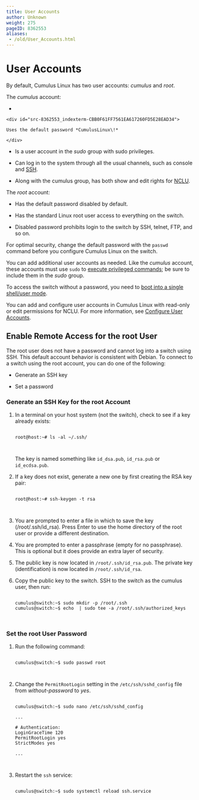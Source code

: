 ```yaml
---
title: User Accounts
author: Unknown
weight: 275
pageID: 8362553
aliases:
 - /old/User_Accounts.html
---
```

# User Accounts

By default, Cumulus Linux has two user accounts: *cumulus* and *root*.

The *cumulus* account:

  - 
    
    <div id="src-8362553_indexterm-CBB0F61FF7561EA617260FD5E28EAD34">
    
    Uses the default password *CumulusLinux\!*
    
    </div>

  - Is a user account in the *sudo* group with sudo privileges.

  - Can log in to the system through all the usual channels, such as
    console and [SSH](/old/SSH_for_Remote_Access.html).

  - Along with the cumulus group, has both show and edit rights for
    [NCLU](/old/Network_Command_Line_Utility_-_NCLU.html).

The *root* account:

  - Has the default password disabled by default.

  - Has the standard Linux root user access to everything on the switch.

  - Disabled password prohibits login to the switch by SSH, telnet, FTP,
    and so on.

For optimal security, change the default password with the `passwd`
command before you configure Cumulus Linux on the switch.

You can add additional user accounts as needed. Like the *cumulus*
account, these accounts must use `sudo` to [execute privileged
commands](/old/Using_sudo_to_Delegate_Privileges.html); be sure to
include them in the *sudo* group.

To access the switch without a password, you need to [boot into a single
shell/user mode](/old/Single_User_Mode_-_Boot_Recovery.html).

You can add and configure user accounts in Cumulus Linux with read-only
or edit permissions for NCLU. For more information, see [Configure User
Accounts](/old/Network_Command_Line_Utility_-_NCLU.html#src-8362580_NetworkCommandLineUtility-NCLU-configure-user-accounts).

## Enable Remote Access for the root User

The root user does not have a password and cannot log into a switch
using SSH. This default account behavior is consistent with Debian. To
connect to a switch using the root account, you can do one of the
following:

  - Generate an SSH key

  - Set a password

### Generate an SSH Key for the root Account

1.  In a terminal on your host system (not the switch), check to see if
    a key already exists:
    
    ``` 
                       
    root@host:~# ls -al ~/.ssh/
       
        
    ```
    
    The key is named something like `id_dsa.pub`, `id_rsa.pub` or
    `id_ecdsa.pub`.

2.  If a key does not exist, generate a new one by first creating the
    RSA key pair:
    
    ``` 
                       
    root@host:~# ssh-keygen -t rsa
       
        
    ```

3.  You are prompted to enter a file in which to save the key
    (/root/.ssh/id\_rsa)*.* Press Enter to use the home directory of the
    root user or provide a different destination.

4.  You are prompted to enter a passphrase (empty for no passphrase).
    This is optional but it does provide an extra layer of security.

5.  The public key is now located in `/root/.ssh/id_rsa.pub`. The
    private key (identification) is now located in `/root/.ssh/id_rsa`.

6.  Copy the public key to the switch. SSH to the switch as the cumulus
    user, then run:
    
    ``` 
                       
    cumulus@switch:~$ sudo mkdir -p /root/.ssh
    cumulus@switch:~$ echo  | sudo tee -a /root/.ssh/authorized_keys
       
        
    ```

### Set the root User Password

1.  Run the following command:
    
    ``` 
                       
    cumulus@switch:~$ sudo passwd root
       
        
    ```

2.  Change the `PermitRootLogin` setting in the `/etc/ssh/sshd_config`
    file from *without-password* to *yes*.
    
    ``` 
                       
    cumulus@switch:~$ sudo nano /etc/ssh/sshd_config
     
    ... 
          
    # Authentication:
    LoginGraceTime 120
    PermitRootLogin yes
    StrictModes yes
          
    ...  
       
        
    ```

3.  Restart the `ssh` service:
    
    ``` 
                       
    cumulus@switch:~$ sudo systemctl reload ssh.service
       
        
    ```
